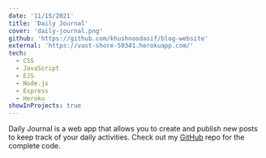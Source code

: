 ```yaml
---
date: '11/15/2021'
title: 'Daily Journal'
cover: 'daily-journal.png'
github: 'https://github.com/khushnoodasif/blog-website'
external: 'https://vast-shore-50341.herokuapp.com/'
tech:
  - CSS
  - JavaScript
  - EJS
  - Node.js
  - Express
  - Heroku
showInProjects: true
---
```


Daily Journal is a web app that allows you to create and publish new posts to keep track of your daily activities. Check out my [GitHub](https://github.com/khushnoodasif/blog-website) repo for the complete code.
